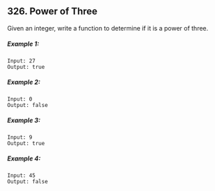 ## 326. Power of Three
Given an integer, write a function to determine if it is a power of three.

##### Example 1:
```
Input: 27
Output: true
```
##### Example 2:
```
Input: 0
Output: false
```
##### Example 3:
```
Input: 9
Output: true
```
##### Example 4:
```
Input: 45
Output: false
```